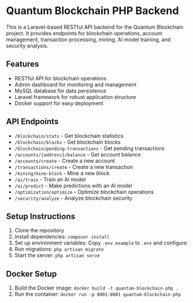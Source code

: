 # Quantum Blockchain PHP Backend

This is a Laravel-based RESTful API backend for the Quantum Blockchain project. It provides endpoints for blockchain operations, account management, transaction processing, mining, AI model training, and security analysis.

## Features

- RESTful API for blockchain operations
- Admin dashboard for monitoring and management
- MySQL database for data persistence
- Laravel framework for robust application structure
- Docker support for easy deployment

## API Endpoints

- `/blockchain/stats` - Get blockchain statistics
- `/blockchain/blocks` - Get blockchain blocks
- `/blockchain/pending-transactions` - Get pending transactions
- `/accounts/{address}/balance` - Get account balance
- `/accounts/create` - Create a new account
- `/transactions/create` - Create a new transaction
- `/mining/mine-block` - Mine a new block
- `/ai/train` - Train an AI model
- `/ai/predict` - Make predictions with an AI model
- `/optimization/optimize` - Optimize blockchain operations
- `/security/analyze` - Analyze blockchain security

## Setup Instructions

1. Clone the repository
2. Install dependencies: `composer install`
3. Set up environment variables: Copy `.env.example` to `.env` and configure
4. Run migrations: `php artisan migrate`
5. Start the server: `php artisan serve`

## Docker Setup

1. Build the Docker image: `docker build -t quantum-blockchain-php .`
2. Run the container: `docker run -p 8001:8001 quantum-blockchain-php`